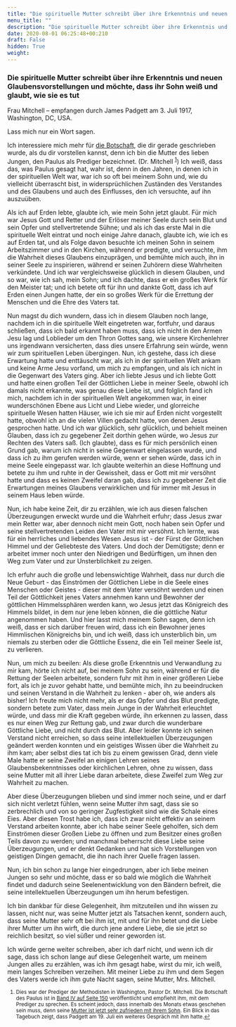 ```yaml
---
title: "Die spirituelle Mutter schreibt über ihre Erkenntnis und neuen Glaubensvorstellungen und möchte, dass ihr Sohn weiß und glaubt, wie sie es tut"
menu_title: ""
description: "Die spirituelle Mutter schreibt über ihre Erkenntnis und neuen Glaubensvorstellungen und möchte, dass ihr Sohn weiß und glaubt, wie sie es tut"
date: 2020-08-01 06:25:48+00:210
draft: False
hidden: True
weight:
---
```

### Die spirituelle Mutter schreibt über ihre Erkenntnis und neuen Glaubensvorstellungen und möchte, dass ihr Sohn weiß und glaubt, wie sie es tut

Frau Mitchell – empfangen durch James Padgett am 3. Juli 1917, Washington, DC, USA.

Lass mich nur ein Wort sagen.

Ich interessiere mich mehr für [die Botschaft](/padgett-botschaften/padgett-botschaften-in-reihenfolge-des-datums/padgett-botschaften-1917/paulus-raet-padgett-mit-dem-prediger-ueber-den-heilsplan-zu-sprechen-wie-er-in-den-botschaften-offenbart-wird-jep-paulus-3-juli-1917/), die dir gerade geschrieben wurde, als du dir vorstellen kannst, denn ich bin die Mutter des lieben Jungen, den Paulus als Prediger bezeichnet. (Dr. Mitchell <sup id="a1">[1](#f1)</sup>) Ich weiß, dass das, was Paulus gesagt hat, wahr ist, denn in den Jahren, in denen ich in der spirituellen Welt war, war ich so oft bei meinem Sohn und, wie du vielleicht überrascht bist, in widersprüchlichen Zuständen des Verstandes und des Glaubens und auch des Einflusses, den ich versuchte, auf ihn auszuüben.

Als ich auf Erden lebte, glaubte ich, wie mein Sohn jetzt glaubt. Für mich war Jesus Gott und Retter und der Erlöser meiner Seele durch sein Blut und sein Opfer und stellvertretende Sühne; und als ich das erste Mal in die spirituelle Welt eintrat und noch einige Jahre danach, glaubte ich, wie ich es auf Erden tat, und als Folge davon besuchte ich meinen Sohn in seinem Arbeitszimmer und in den Kirchen, während er predigte, und versuchte, ihm die Wahrheit dieses Glaubens einzuprägen, und bemühte mich auch, ihn in seiner Seele zu inspirieren, während er seinen Zuhörern diese Wahrheiten verkündete. Und ich war vergleichsweise glücklich in diesem Glauben, und so war, wie ich sah, mein Sohn; und ich dachte, dass er ein großes Werk für den Meister tat; und ich betete oft für ihn und dankte Gott, dass ich auf Erden einen Jungen hatte, der ein so großes Werk für die Errettung der Menschen und die Ehre des Vaters tat.

Nun magst du dich wundern, dass ich in diesem Glauben noch lange, nachdem ich in die spirituelle Welt eingetreten war, fortfuhr, und daraus schließen, dass ich bald erkannt haben muss, dass ich nicht in den Armen Jesu lag und Loblieder um den Thron Gottes sang, wie unsere Kirchenlehrer uns irgendwann versicherten, dass dies unsere Erfahrung sein würde, wenn wir zum spirituellen Leben übergingen. Nun, ich gestehe, dass ich diese Erwartung hatte und enttäuscht war, als ich in der spirituellen Welt ankam und keine Arme Jesu vorfand, um mich zu empfangen, und als ich nicht in die Gegenwart des Vaters ging. Aber ich liebte Jesus und ich liebte Gott und hatte einen großen Teil der Göttlichen Liebe in meiner Seele, obwohl ich damals nicht erkannte, was genau diese Liebe ist, und folglich fand ich mich, nachdem ich in der spirituellen Welt angekommen war, in einer wunderschönen Ebene aus Licht und Liebe wieder, und glorreiche spirituelle Wesen hatten Häuser, wie ich sie mir auf Erden nicht vorgestellt hatte, obwohl ich an die vielen Villen gedacht hatte, von denen Jesus gesprochen hatte. Und ich war glücklich, sehr glücklich, und behielt meinen Glauben, dass ich zu gegebener Zeit dorthin gehen würde, wo Jesus zur Rechten des Vaters saß. (Ich glaubte), dass es für mich persönlich einen Grund gab, warum ich nicht in seine Gegenwart eingelassen wurde, und dass ich zu ihm gerufen werden würde, wenn er sehen würde, dass ich in meine Seele eingepasst war. Ich glaubte weiterhin an diese Hoffnung und betete zu ihm und ruhte in der Gewissheit, dass er Gott mit mir versöhnt hatte und dass es keinen Zweifel daran gab, dass ich zu gegebener Zeit die Erwartungen meines Glaubens verwirklichen und für immer mit Jesus in seinem Haus leben würde.

Nun, ich habe keine Zeit, dir zu erzählen, wie ich aus diesen falschen Überzeugungen erweckt wurde und die Wahrheit erfuhr; dass Jesus zwar mein Retter war, aber dennoch nicht mein Gott, noch haben sein Opfer und seine stellvertretenden Leiden den Vater mit mir versöhnt. Ich lernte, was für ein herrliches und liebendes Wesen Jesus ist - der Fürst der Göttlichen Himmel und der Geliebteste des Vaters. Und doch der Demütigste; denn er arbeitet immer noch unter den Niedrigen und Bedürftigen, um ihnen den Weg zum Vater und zur Unsterblichkeit zu zeigen.

Ich erfuhr auch die große und lebenswichtige Wahrheit, dass nur durch die Neue Geburt - das Einströmen der Göttlichen Liebe in die Seele eines Menschen oder Geistes - dieser mit dem Vater versöhnt werden und einen Teil der Göttlichkeit jenes Vaters annehmen kann und Bewohner der göttlichen Himmelssphären werden kann, wo Jesus jetzt das Königreich des Himmels bildet, in dem nur jene leben können, die die göttliche Natur angenommen haben.  Und hier lasst mich meinem Sohn sagen, denn ich weiß, dass er sich darüber freuen wird, dass ich ein Bewohner jenes Himmlischen Königreichs bin, und ich weiß, dass ich unsterblich bin, um niemals zu sterben oder die Göttliche Essenz, die ein Teil meiner Seele ist, zu verlieren.

Nun, um mich zu beeilen: Als diese große Erkenntnis und Verwandlung zu mir kam, hörte ich nicht auf, bei meinem Sohn zu sein, während er für die Rettung der Seelen arbeitete, sondern fuhr mit ihm in einer größeren Liebe fort, als ich je zuvor gehabt hatte, und bemühte mich, ihn zu beeindrucken und seinen Verstand in die Wahrheit zu lenken - aber oh, wie anders als bisher! Ich freute mich nicht mehr, als er das Opfer und das Blut predigte, sondern betete zum Vater, dass mein Junge in der Wahrheit erleuchtet würde, und dass mir die Kraft gegeben würde, ihn erkennen zu lassen, dass es nur einen Weg zur Rettung gab, und zwar durch die wunderbare Göttliche Liebe, und nicht durch das Blut. Aber leider konnte ich seinen Verstand nicht erreichen, so dass seine intellektuellen Überzeugungen geändert werden konnten und ein geistiges Wissen über die Wahrheit zu ihm kam; aber selbst dies tat ich bis zu einem gewissen Grad, denn viele Male hatte er seine Zweifel an einigen Lehren seines Glaubensbekenntnisses oder kirchlichen Lehren, ohne zu wissen, dass seine Mutter mit all ihrer Liebe daran arbeitete, diese Zweifel zum Weg zur Wahrheit zu machen.

Aber diese Überzeugungen blieben und sind immer noch seine, und er darf sich nicht verletzt fühlen, wenn seine Mutter ihm sagt, dass sie so zerbrechlich und von so geringer Zugfestigkeit sind wie die Schale eines Eies. Aber diesen Trost habe ich, dass ich zwar nicht effektiv an seinem Verstand arbeiten konnte, aber ich habe seiner Seele geholfen, sich dem Einströmen dieser Großen Liebe zu öffnen und zum Besitzer eines großen Teils davon zu werden; und manchmal beherrscht diese Liebe seine Überzeugungen, und er denkt Gedanken und hat sich Vorstellungen von geistigen Dingen gemacht, die ihn nach ihrer Quelle fragen lassen.

Nun, ich bin schon zu lange hier eingedrungen, aber ich liebe meinen Jungen so sehr und möchte, dass er so bald wie möglich die Wahrheit findet und dadurch seine Seelenentwicklung von den Bändern befreit, die seine intellektuellen Überzeugungen um ihn herum befestigen.

Ich bin dankbar für diese Gelegenheit, ihm mitzuteilen und ihn wissen zu lassen, nicht nur, was seine Mutter jetzt als Tatsachen kennt, sondern auch, dass seine Mutter sehr oft bei ihm ist, mit und für ihn betet und die Liebe ihrer Mutter um ihn wirft, die durch jene andere Liebe, die sie jetzt so reichlich besitzt, so viel süßer und reiner geworden ist.

Ich würde gerne weiter schreiben, aber ich darf nicht, und wenn ich dir sage, dass ich schon lange auf diese Gelegenheit warte, um meinem Jungen alles zu erzählen, was ich ihm gesagt habe, wirst du mir, ich weiß, mein langes Schreiben verzeihen. Mit meiner Liebe zu ihm und dem Segen des Vaters werde ich ihm gute Nacht sagen, seine Mutter, Mrs. Mitchell.
<small>

1. <large id="f1"> Dies war der Prediger der Methodisten in Washington, Pastor Dr. Mitchell. Die Botschaft des Paulus ist in [Band IV auf Seite 150](/padgett-botschaften/padgett-botschaften-in-reihenfolge-des-datums/padgett-botschaften-1917/paulus-raet-padgett-mit-dem-prediger-ueber-den-heilsplan-zu-sprechen-wie-er-in-den-botschaften-offenbart-wird-jep-paulus-3-juli-1917/) veröffentlicht und empfiehlt ihm, mit dem Prediger zu sprechen. Es scheint jedoch, dass innerhalb des Monats etwas geschehen sein muss, denn seine [Mutter ist jetzt sehr zufrieden mit ihrem Sohn](/padgett-botschaften/padgett-botschaften-in-reihenfolge-des-datums/padgett-botschaften-1917/mutter-von-pfarrer-mitchell-ist-sehr-gluecklich-dass-ihr-sohn-die-wahrheit-gottes-predigt-jep-frau-mitchell-29-juli-1917/). Ein Blick in das Tagebuch zeigt, dass Padgett am 19. Juli ein weiteres Gespräch mit ihm hatte.[↩](#a1)

